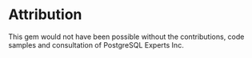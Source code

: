 Attribution
===========

This gem would not have been possible without the contributions,
code samples and consultation of PostgreSQL Experts Inc.
